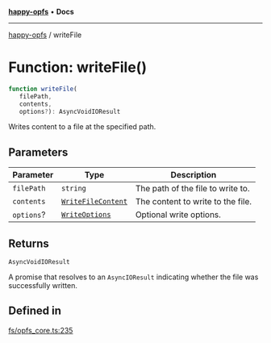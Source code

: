 [**happy-opfs**](../README.md) • **Docs**

***

[happy-opfs](../README.md) / writeFile

# Function: writeFile()

```ts
function writeFile(
   filePath, 
   contents, 
   options?): AsyncVoidIOResult
```

Writes content to a file at the specified path.

## Parameters

| Parameter | Type | Description |
| ------ | ------ | ------ |
| `filePath` | `string` | The path of the file to write to. |
| `contents` | [`WriteFileContent`](../type-aliases/WriteFileContent.md) | The content to write to the file. |
| `options`? | [`WriteOptions`](../interfaces/WriteOptions.md) | Optional write options. |

## Returns

`AsyncVoidIOResult`

A promise that resolves to an `AsyncIOResult` indicating whether the file was successfully written.

## Defined in

[fs/opfs\_core.ts:235](https://github.com/JiangJie/happy-opfs/blob/6253d25d45ee43710777316ce4d92b062d8744f7/src/fs/opfs_core.ts#L235)
